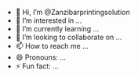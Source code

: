 - 👋 Hi, I’m @Zanzibarprintingsolution
- 👀 I’m interested in ...
- 🌱 I’m currently learning ...
- 💞️ I’m looking to collaborate on ...
- 📫 How to reach me ...
- 😄 Pronouns: ...
- ⚡ Fun fact: ...

<!---
Zanzibarprintingsolution/Zanzibarprintingsolution is a ✨ special ✨ repository because its `README.md` (this file) appears on your GitHub profile.
You can click the Preview link to take a look at your changes.
--->
